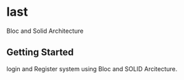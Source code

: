 # last

Bloc and Solid Architecture
## Getting Started

login and Register system using Bloc and SOLID Arcitecture.
